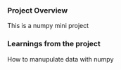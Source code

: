 ### Project Overview

 This is a numpy mini project


### Learnings from the project

 How to manupulate data with numpy


